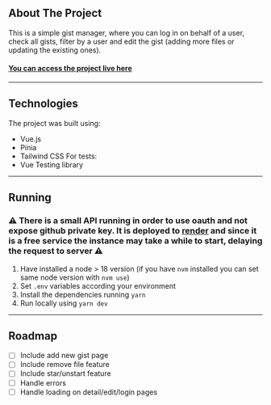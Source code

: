 ## About The Project

This is a simple gist manager, where you can log in on behalf of a user, check all gists, filter by a user and edit the gist (adding more files or updating the existing ones).

#### [You can access the project live here](http://gistmanager.s3-website.eu-north-1.amazonaws.com/)

---

## Technologies

The project was built using:

- Vue.js
- Pinia
- Tailwind CSS
  For tests:
- Vue Testing library

---

## Running

### :warning: There is a small API running in order to use oauth and not expose github private key. It is deployed to [render](render.com) and since it is a free service the instance may take a while to start, delaying the request to server :warning:

1. Have installed a node > 18 version (if you have `nvm` installed you can set same node version with `nvm use`)
2. Set `.env` variables according your environment
3. Install the dependencies running `yarn`
4. Run locally using `yarn dev`

---

## Roadmap

- [ ] Include add new gist page
- [ ] Include remove file feature
- [ ] Include star/unstart feature
- [ ] Handle errors
- [ ] Handle loading on detail/edit/login pages
